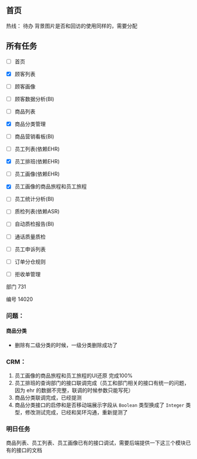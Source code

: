 ## 首页

热线： 待办 背景图片是否和回访的使用同样的，需要分配

## 所有任务

- [ ] 首页
- [x] 顾客列表
- [ ] 顾客画像
- [ ] 顾客数据分析(BI)
- [ ] 商品列表
- [x] 商品分类管理
- [ ] 商品营销看板(BI)
- [ ] 员工列表(依赖EHR)
- [x] 员工排班(依赖EHR)
- [ ] 员工画像(依赖EHR)
- [x] 员工画像的商品旅程和员工旅程
- [ ] 员工统计分析(BI)
- [ ] 质检列表(依赖ASR)
- [ ] 自动质检报告(BI)
- [ ] 通话质量质检
- [ ] 员工申诉列表
- [ ] 订单分仓规则
- [ ] 拒收单管理





部门 731

编号   14020

### 问题：

#### 商品分类

- 删除有二级分类的时候，一级分类删除成功了

### CRM：

1. 员工画像的商品旅程和员工旅程的UI还原 完成100%
2. 员工排班的查询部门的接口联调完成（员工和部门相关的接口有统一的问题，因为 ehr 的数据不完整，联调的时候参数只能写死）
3. 商品分类联调完成，已经提测
4. 商品分类接口的启停和是否移动端展示字段从 `Boolean` 类型换成了 `Integer` 类型，修改测试完成，已经和吴环沟通，重新提测了

### 明日任务

商品列表、员工列表、员工画像已有的接口调试，需要后端提供一下这三个模块已有的接口的文档













